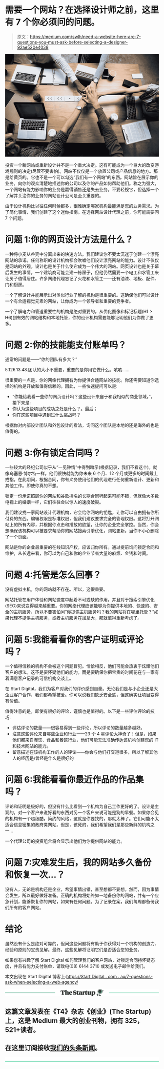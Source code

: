 # 需要一个网站？在选择设计师之前，这里有 7 个你必须问的问题。

> 原文：<https://medium.com/swlh/need-a-website-here-are-7-questions-you-must-ask-before-selecting-a-designer-92ae520e4038>

![](img/a650de69212f02384ef06c00510d005c.png)

投资一个新网站或重新设计并不是一个重大决定。这有可能成为一个巨大的改变游戏规则的决定(尽管不要害怕)。网站不仅仅是一个放置公司或产品信息的地方。那是给黄页的。它也不是一个可以勾选“我们有一个网站”的东西。网站旨在展示你的业务，向你的观众清楚地描述你的公司以及你的产品如何帮助他们。称之为强大，一个网站有能力影响你的业务是赢得销售还是失去业务。不要轻视它，但选择一个了解并关注你的业务的网站设计公司是至关重要的。

由于设计机构比以往任何时候都多，很难确定哪家机构最能满足您的业务需求。为了简化事情，我们创建了这个迷你指南。在选择网站设计代理之前，你可能需要问 7 个问题。

# 问题 1:你的网页设计方法是什么？

一种将小麦从谷壳中分离出来的快速方法。我们建议你不要太沉迷于创建一个漂亮网站的承诺。任何称职的设计机构都会吹嘘他们设计漂亮网站的能力。设计不仅仅是网站的外观。设计也是关于什么使它成为一个伟大的网站。网页设计也是关于幕后发生的事情。一个建筑商可能会建一栋房子，但他仍然需要一个电工和水管工来让房子值得居住。许多网络代理忘记了火花和水管工——还有油漆、地板、配件、门和厨房。

一个了解设计并能展示出对类似行业了解的机构是很重要的。这确保他们可以设计一个有合适视觉元素的网站，让你成为一个领导者和重要的竞争者。

一个了解电力和管道重要性的机构是绝对重要的。从优化图像和标记标题(H1 > H6)到有效的网站结构和本地托管，你的设计机构需要能够证明他们为你做了更多。

# 问题 2:你的技能能支付账单吗？

通常的问题是——“你的团队有多大？”

5.126.13.48.团队的大小不重要，重要的是你用它做什么。咳咳……

很重要的一点是，你的网络代理拥有为你提供合适网站的技能。你还需要知道你选择的机构是开放和值得信赖的。因此，一些快速提问可以是:

*   “你能给我看一些你的网页设计吗？这些设计来自于和我相似的商业领域，”。接下来是:
*   你认为这些项目的成功之处是什么？。最后；
*   你在这些项目中遇到过什么挑战吗？

根据你对内部设计团队和外包设计的看法，询问这个团队是本地的还是海外的也是值得的。

# 问题 3:你有锁定合同吗？

一些较大的经纪公司似乎从“一见钟情”中得到暗示(根据记录，我们不看这个)。就像乌塞恩·博尔特一样，他们很快就能为你未来 6 个月、12 个月或更多的时间戴上戒指。在此期间，根据合同，你有义务使用他们的代理进行任何重新设计、更新和其他工作。即使你真的不想。

锁定一份承诺照顾你的网站和谷歌排名的长期合同听起来可能不错，但就像大多数电视上的婚姻一样，它们往往会以惊人的速度破裂。

我们建议找一家网站设计代理机构，它会给你网站的钥匙，让你可以自由拥有你所付费的东西。编辑权限是标准权限，但我们建议要求完全的管理权限。这将打开网站上的所有内容，并根据你点击和播放的欲望，让你的企业完全掌控。当然，你会想确保该机构可以被要求帮助你的网站搜索引擎优化，网站更新，当你不小心删除了一个页面。

网站是你的企业最重要的在线知识产权，应该归你所有。通过提前询问锁定合同和维护，从长远来看，你可以为自己和你的企业节省大量的麻烦、金钱和时间。

# 问题 4:托管是怎么回事？

没有虚拟主机，你的网站就不存在。所以，这很重要。

网站托管在用户体验和网站速度中起着不可或缺的作用，并且对于搜索引擎优化(SEO)来说变得越来越重要。你的网络代理应该能够为你提供本地的、快速的、安全的主机服务，所以不要害怕问“你提供主机服务吗？我的网站将在哪里托管？”如果代理不提供主机服务，或者主机服务在加拿大，那就值得重新考虑了。

# 问题 5:我能看看你的客户证明或评论吗？

一个值得信赖的机构不会被这个问题冒犯。恰恰相反，他们可能会热衷于炫耀他们客户的想法。这不是要怀疑他们的能力，而是要确保你把宝贵的时间花在与一家有着满意客户记录的可信机构交谈上。

在 Start Digital，我们为客户对我们的评价感到自豪。无论我们是与小企业还是大企业客户合作，我们都希望被爱。你可以说我们缺乏安全感，但这确实让项目变得有价值。

值得注意的是，即使有很好的评论，谨慎也是值得的。以下是一些评估评论的技巧:

*   评估评论的数量——很容易得到一些评论，所以评论的数量越多越好。
*   注意这些评论来自哪些企业和行业——23 个 4 星评论太神奇了！但是，如果他们都来自餐饮、食品和餐馆行业，他们可能无法准确传达该机构创建您的 IT 和技术网站的能力。
*   留意描述在该机构工作的人的评论——你会与他们打交道很多，所以了解其他人的经历是/曾经是什么是很好的

# 问题 6:我能看看你最近作品的作品集吗？

评论和证明是极好的，但没有什么比看到一个机构为自己工作更好的了。设计是主观的，对一个客户来说好看的东西对另一个客户来说可能是狗的早餐。如果你会见的机构有一个超级酷，简约的风格，这就是你要找的，那就太棒了。它们可能不太适合信息密集的政府类网站。但是，该死的，我们希望我们是那些新鲜的机构之一…

一个代理公司的投资组合将会显示出他们为你提供网站的能力。

# 问题 7:灾难发生后，我的网站多久备份和恢复一次…？

没有人，无论是机构还是企业，希望事情出错，甚至想都不要想。然而，因为事情会发生，所以最好做好准备。正确的机构将始终如一地备份你的网站，并有一个应急计划，能够恢复你的网站，如果有任何问题。为了记录在案，我们每周都备份我们所有的客户网站。

# 结论

虽然没有什么是绝对可靠的，但问这些问题将有助于你获得对一个机构的创造力、经验和原则的宝贵见解。最终，这些见解将证明它们是否适合您的业务。

如果您有兴趣了解 Start Digital 如何管理我们的客户网站，对锁定合同持怀疑态度，并且有能力支付账单，请致电(08) 6144 3710 或发送电子邮件给我们。

本文出现在 Start Digital 博客上:[https://Start Digital . com . au/7-questions-ask-when-selecting-a-web-agency/](https://startdigital.com.au/7-questions-ask-when-selecting-a-web-agency/)

[![](img/308a8d84fb9b2fab43d66c117fcc4bb4.png)](https://medium.com/swlh)

## 这篇文章发表在《T4》杂志《创业》(The Startup)上，这是 Medium 最大的创业刊物，拥有 325，521+读者。

## 在这里订阅接收[我们的头条新闻](http://growthsupply.com/the-startup-newsletter/)。

[![](img/b0164736ea17a63403e660de5dedf91a.png)](https://medium.com/swlh)